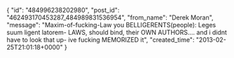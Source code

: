  {
   "id": "484996238202980",
   "post_id": "462493170453287_484989831536954",
   "from_name": "Derek Moran",
   "message": "Maxim-of-fucking-Law you BELLIGERENTS(people): Leges suum ligent latorem- LAWS, should bind, their OWN AUTHORS.... and i didnt have to look that up- ive fucking MEMORIZED it",
   "created_time": "2013-02-25T21:01:18+0000"
 }
